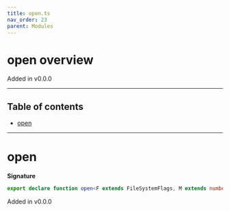 ```yaml
---
title: open.ts
nav_order: 23
parent: Modules
---
```


# open overview

Added in v0.0.0

---

<h2 class="text-delta">Table of contents</h2>

- [open](#open)

---

# open

**Signature**

```ts
export declare function open<F extends FileSystemFlags, M extends number>(flags: F, mode: M)
```

Added in v0.0.0
